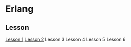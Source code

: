# Erlang

## Lesson

[Lesson 1](lesson-1.md)
[Lesson 2](lesson-2.md)
Lesson 3
Lesson 4
Lesson 5
Lesson 6
